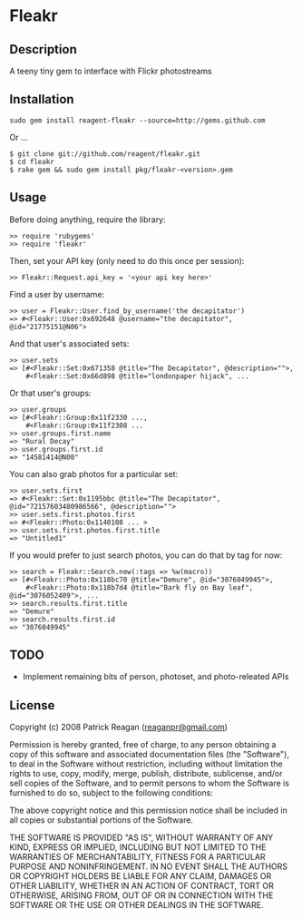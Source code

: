 # Fleakr

## Description

A teeny tiny gem to interface with Flickr photostreams

## Installation

    sudo gem install reagent-fleakr --source=http://gems.github.com
    
Or ...

    $ git clone git://github.com/reagent/fleakr.git
    $ cd fleakr
    $ rake gem && sudo gem install pkg/fleakr-<version>.gem

## Usage

Before doing anything, require the library:

    >> require 'rubygems'
    >> require 'fleakr'

Then, set your API key (only need to do this once per session):

    >> Fleakr::Request.api_key = '<your api key here>'
    
Find a user by username:

    >> user = Fleakr::User.find_by_username('the decapitator')
    => #<Fleakr::User:0x692648 @username="the decapitator", @id="21775151@N06">

And that user's associated sets:

    >> user.sets
    => [#<Fleakr::Set:0x671358 @title="The Decapitator", @description="">, 
        #<Fleakr::Set:0x66d898 @title="londonpaper hijack", ...

Or that user's groups:
    
    >> user.groups
    => [#<Fleakr::Group:0x11f2330 ..., 
        #<Fleakr::Group:0x11f2308 ...
    >> user.groups.first.name
    => "Rural Decay"
    >> user.groups.first.id
    => "14581414@N00"

You can also grab photos for a particular set:

    >> user.sets.first
    => #<Fleakr::Set:0x1195bbc @title="The Decapitator", @id="72157603480986566", @description="">
    >> user.sets.first.photos.first
    => #<Fleakr::Photo:0x1140108 ... >
    >> user.sets.first.photos.first.title
    => "Untitled1"

If you would prefer to just search photos, you can do that by tag for now:

    >> search = Fleakr::Search.new(:tags => %w(macro))
    => [#<Fleakr::Photo:0x118bc70 @title="Demure", @id="3076049945">, 
        #<Fleakr::Photo:0x118b7d4 @title="Bark fly on Bay leaf", @id="3076052409">, ...
    >> search.results.first.title
    => "Demure"
    >> search.results.first.id
    => "3076049945"

## TODO

* Implement remaining bits of person, photoset, and photo-releated APIs
        
## License

Copyright (c) 2008 Patrick Reagan (reaganpr@gmail.com)

Permission is hereby granted, free of charge, to any person
obtaining a copy of this software and associated documentation
files (the "Software"), to deal in the Software without
restriction, including without limitation the rights to use,
copy, modify, merge, publish, distribute, sublicense, and/or sell
copies of the Software, and to permit persons to whom the
Software is furnished to do so, subject to the following
conditions:

The above copyright notice and this permission notice shall be
included in all copies or substantial portions of the Software.

THE SOFTWARE IS PROVIDED "AS IS", WITHOUT WARRANTY OF ANY KIND,
EXPRESS OR IMPLIED, INCLUDING BUT NOT LIMITED TO THE WARRANTIES
OF MERCHANTABILITY, FITNESS FOR A PARTICULAR PURPOSE AND
NONINFRINGEMENT. IN NO EVENT SHALL THE AUTHORS OR COPYRIGHT
HOLDERS BE LIABLE FOR ANY CLAIM, DAMAGES OR OTHER LIABILITY,
WHETHER IN AN ACTION OF CONTRACT, TORT OR OTHERWISE, ARISING
FROM, OUT OF OR IN CONNECTION WITH THE SOFTWARE OR THE USE OR
OTHER DEALINGS IN THE SOFTWARE.
